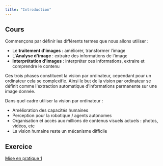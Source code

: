 ```yaml
---
title: "Introduction"
---
```


## Cours

Commençons par définir les différents termes que nous allons utiliser : 
+ Le **traitement d'images** : améliorer, transformer l'image
+ L'**Analyse d'image** : extraire des informations de l'image
+ **Interprétation d'images** : interpréter ces informations, extraire et comprendre le contenu

Ces trois phases constituent la vision par ordinateur, cependant pour un ordinateur cela se complexifie. Ainsi le but de la vision par ordinateur se définit comme l'extraction automatique d'informations permanente sur une image donnée.

Dans quel cadre utiliser la vision par ordinateur : 
+ Amélioration des capacités humaines 
+ Perception pour la robotique / agents autonomes 
+ Organisation et accès aux millions de contenus visuels actuels : photos, vidéos, etc
+ La vision humaine reste un mécanisme difficile

## Exercice

[Mise en pratique 1](./img/1.pdf)